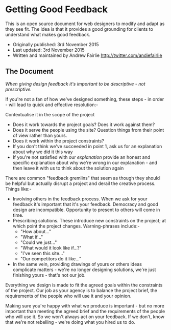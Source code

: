 # Getting Good Feedback

This is an open source document for web designers to modify and adapt as they see fit. The idea is that it provides a good grounding for clients to understand what makes good feedback.

- Originally published: 3rd November 2015
- Last updated: 3rd November 2015
- Written and maintained by Andrew Fairlie http://twitter.com/andiefairlie

## The Document

*When giving design feedback it's important to be descriptive - not prescriptive.*

If you're not a fan of how we've designed something, these steps - in order - will lead to quick and effective resolution:-

Contextualise it in the scope of the project

- Does it work towards the project goals? Does it work against them?
- Does it serve the people using the site? Question things from their point of view rather than yours.
- Does it work within the project constraints?
- If you don't think we've succeeded in point 1, ask us for an explanation about why we did it this way
- If you're not satisfied with our *explanation* provide an honest and specific explanation about why we're wrong in our explanation - and then leave it with us to think about the solution again

There are common "feedback gremlins" that seem as though they should be helpful but actually disrupt a project and derail the creative process.  Things like:-

- Involving others in the feedback process. When we ask for your feedback it's important that it's your feedback. Democracy and good design are incompatible. Opportunity to present to others will come in time.
- Prescribing solutions. These introduce new constraints on the project; at which point the project changes. Warning-phrases include:-
	- "How about..."
	- "What if..."
	- "Could we just..."
	- "What would it look like if...?"
	- "I've seen this site..."
	- "Our competitors do it like..."
- In the same vein, providing drawings of yours or others ideas complicate matters - we're no longer designing solutions, we're just finishing yours - that's not our job.

Everything we design is made to fit the agreed goals within the constraints of the project. Our job as your agency is to balance the project brief, the requirements of the people who will use it and your opinion.

Making sure you're happy with what we produce is important - but no more important than meeting the agreed brief and the requirements of the people who will use it. So we won't always act on your feedback. If we don't, know that we're not rebelling - we're doing what you hired us to do.
